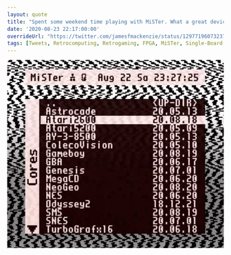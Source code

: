 ```yaml
---
layout: quote
title: "Spent some weekend time playing with MiSTer. What a great device. Really looking forward to trying out some of the more obscure computer cores (X68000??). Lots more fun (and blog posts!) to come"
date: '2020-08-23 22:17:00:00'
overrideUrl: "https://twitter.com/jamesfmackenzie/status/1297719607323746304?s=21"
tags: [Tweets, Retrocomputing, Retrogaming, FPGA, MiSTer, Single-Board Computing]
---
```


![](/img/posts/mister-menu-screen.jpg)
